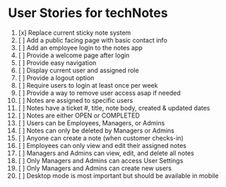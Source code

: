 # User Stories for techNotes

1. [x] Replace current sticky note system
2. [ ] Add a public facing page with basic contact info
3. [ ] Add an employee login to the notes app
4. [ ] Provide a welcome page after login
5. [ ] Provide easy navigation
6. [ ] Display current user and assigned role
7. [ ] Provide a logout option
8. [ ] Require users to login at least once per week
9. [ ] Provide a way to remove user access asap if needed
10. [ ] Notes are assigned to specific users
11. [ ] Notes have a ticket #, title, note body, created & updated dates
12. [ ] Notes are either OPEN or COMPLETED
13. [ ] Users can be Employees, Managers, or Admins
14. [ ] Notes can only be deleted by Managers or Admins
15. [ ] Anyone can create a note (when customer checks-in)
16. [ ] Employees can only view and edit their assigned notes
17. [ ] Managers and Admins can view, edit, and delete all notes
18. [ ] Only Managers and Admins can access User Settings
19. [ ] Only Managers and Admins can create new users
20. [ ] Desktop mode is most important but should be available in mobile
